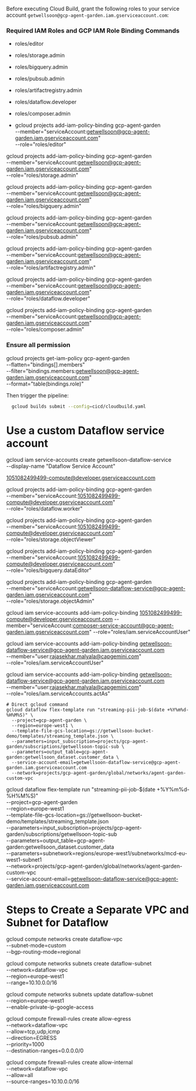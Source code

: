 Before executing Cloud Build, grant the following roles to your service account `getwellsoon@gcp-agent-garden.iam.gserviceaccount.com`:

###  Required IAM Roles and GCP IAM Role Binding Commands
- roles/editor
- roles/storage.admin
- roles/bigquery.admin
- roles/pubsub.admin
- roles/artifactregistry.admin
- roles/dataflow.developer
- roles/composer.admin

- gcloud projects add-iam-policy-binding gcp-agent-garden \
  --member="serviceAccount:getwellsoon@gcp-agent-garden.iam.gserviceaccount.com" \
  --role="roles/editor"

gcloud projects add-iam-policy-binding gcp-agent-garden \
  --member="serviceAccount:getwellsoon@gcp-agent-garden.iam.gserviceaccount.com" \
  --role="roles/storage.admin"

gcloud projects add-iam-policy-binding gcp-agent-garden \
  --member="serviceAccount:getwellsoon@gcp-agent-garden.iam.gserviceaccount.com" \
  --role="roles/bigquery.admin"

gcloud projects add-iam-policy-binding gcp-agent-garden \
  --member="serviceAccount:getwellsoon@gcp-agent-garden.iam.gserviceaccount.com" \
  --role="roles/pubsub.admin"

gcloud projects add-iam-policy-binding gcp-agent-garden \
  --member="serviceAccount:getwellsoon@gcp-agent-garden.iam.gserviceaccount.com" \
  --role="roles/artifactregistry.admin"

gcloud projects add-iam-policy-binding gcp-agent-garden \
  --member="serviceAccount:getwellsoon@gcp-agent-garden.iam.gserviceaccount.com" \
  --role="roles/dataflow.developer"

gcloud projects add-iam-policy-binding gcp-agent-garden \
  --member="serviceAccount:getwellsoon@gcp-agent-garden.iam.gserviceaccount.com" \
  --role="roles/composer.admin"

### Ensure all permission 
gcloud projects get-iam-policy gcp-agent-garden \
  --flatten="bindings[].members" \
  --filter="bindings.members:getwellsoon@gcp-agent-garden.iam.gserviceaccount.com" \
  --format="table(bindings.role)"


Then trigger the pipeline:
```bash
  gcloud builds submit --config=cicd/cloudbuild.yaml
```
# Use a custom Dataflow service account

gcloud iam service-accounts create getwellsoon-dataflow-service \
  --display-name "Dataflow Service Account"

1051082499499-compute@developer.gserviceaccount.com

gcloud projects add-iam-policy-binding gcp-agent-garden \
  --member="serviceAccount:1051082499499-compute@developer.gserviceaccount.com" \
  --role="roles/dataflow.worker"
  
  gcloud projects add-iam-policy-binding gcp-agent-garden \
  --member="serviceAccount:1051082499499-compute@developer.gserviceaccount.com" \
  --role="roles/storage.objectViewer"
  
  gcloud projects add-iam-policy-binding gcp-agent-garden \
  --member="serviceAccount:1051082499499-compute@developer.gserviceaccount.com" \
  --role="roles/bigquery.dataEditor"

gcloud projects add-iam-policy-binding gcp-agent-garden \
  --member="serviceAccount:getwellsoon-dataflow-service@gcp-agent-garden.iam.gserviceaccount.com" \
  --role="roles/storage.objectAdmin"

 gcloud iam service-accounts  add-iam-policy-binding  1051082499499-compute@developer.gserviceaccount.com --member="serviceAccount:composer-service-account@gcp-agent-garden.iam.gserviceaccount.com"  --role="roles/iam.serviceAccountUser"



gcloud iam service-accounts add-iam-policy-binding getwellsoon-dataflow-service@gcp-agent-garden.iam.gserviceaccount.com \
  --member="user:rajasekhar.malyala@capgemini.com" \
  --role="roles/iam.serviceAccountUser"
  
 gcloud iam service-accounts add-iam-policy-binding getwellsoon-dataflow-service@gcp-agent-garden.iam.gserviceaccount.com \
  --member="user:rajasekhar.malyala@capgemini.com" \
  --role="roles/iam.serviceAccounts.actAs"



    # Direct gcloud command 
    gcloud dataflow flex-template run "streaming-pii-job-$(date +%Y%m%d-%H%M%S)" \
      --project=gcp-agent-garden \
      --region=europe-west1 \
      --template-file-gcs-location=gs://getwellsoon-bucket-demo/templates/streaming_template.json \
      --parameters=input_subscription=projects/gcp-agent-garden/subscriptions/getwellsoon-topic-sub \
      --parameters=output_table=gcp-agent-garden:getwellsoon_dataset.customer_data \
      --service-account-email=getwellsoon-dataflow-service@gcp-agent-garden.iam.gserviceaccount.com
      --network=projects/gcp-agent-garden/global/networks/agent-garden-custom-vpc


 gcloud dataflow flex-template run "streaming-pii-job-$(date +%Y%m%d-%H%M%S)" \
  --project=gcp-agent-garden \
  --region=europe-west1 \
  --template-file-gcs-location=gs://getwellsoon-bucket-demo/templates/streaming_template.json \
  --parameters=input_subscription=projects/gcp-agent-garden/subscriptions/getwellsoon-topic-sub \
  --parameters=output_table=gcp-agent-garden:getwellsoon_dataset.customer_data \
  --parameters=subnetwork=regions/europe-west1/subnetworks/mcd-eu-west1-subnet1 \
  --network=projects/gcp-agent-garden/global/networks/agent-garden-custom-vpc \
  --service-account-email=getwellsoon-dataflow-service@gcp-agent-garden.iam.gserviceaccount.com




# Steps to Create a Separate VPC and Subnet for Dataflow

gcloud compute networks create dataflow-vpc \
  --subnet-mode=custom \
  --bgp-routing-mode=regional

gcloud compute networks subnets create dataflow-subnet \
  --network=dataflow-vpc \
  --region=europe-west1 \
  --range=10.10.0.0/16

gcloud compute networks subnets update dataflow-subnet \
  --region=europe-west1 \
  --enable-private-ip-google-access

gcloud compute firewall-rules create allow-egress \
  --network=dataflow-vpc \
  --allow=tcp,udp,icmp \
  --direction=EGRESS \
  --priority=1000 \
  --destination-ranges=0.0.0.0/0

gcloud compute firewall-rules create allow-internal \
  --network=dataflow-vpc \
  --allow=all \
  --source-ranges=10.10.0.0/16

